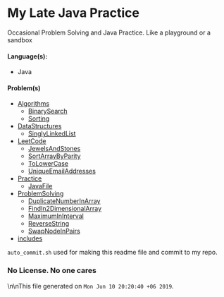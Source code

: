 # My Late Java Practice
Occasional Problem Solving and Java Practice. Like a playground or a sandbox

#### Language(s):
- Java

#### Problem(s)
* [Algorithms](Algorithms)
	* [BinarySearch](Algorithms/BinarySearch)
	* [Sorting](Algorithms/Sorting)
* [DataStructures](DataStructures)
	* [SinglyLinkedList](DataStructures/SinglyLinkedList)
* [LeetCode](LeetCode)
	* [JewelsAndStones](LeetCode/JewelsAndStones)
	* [SortArrayByParity](LeetCode/SortArrayByParity)
	* [ToLowerCase](LeetCode/ToLowerCase)
	* [UniqueEmailAddresses](LeetCode/UniqueEmailAddresses)
* [Practice](Practice)
	* [JavaFile](Practice/JavaFile)
* [ProblemSolving](ProblemSolving)
	* [DuplicateNumberInArray](ProblemSolving/DuplicateNumberInArray)
	* [FindIn2DimensionalArray](ProblemSolving/FindIn2DimensionalArray)
	* [MaximumInInterval](ProblemSolving/MaximumInInterval)
	* [ReverseString](ProblemSolving/ReverseString)
	* [SwapNodeInPairs](ProblemSolving/SwapNodeInPairs)
* [includes](includes)


`auto_commit.sh` used for making this readme file and commit to my repo. 

### No License. No one cares


\n\nThis file generated on `Mon Jun 10 20:20:40 +06 2019`.
